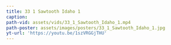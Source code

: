 ```yaml
---
title: 33 1 Sawtooth Idaho 1
caption:
path-vid: assets/vids/33_1_Sawtooth_Idaho_1.mp4
path-poster: assets/images/posters/33_1_Sawtooth_Idaho_1.jpg
yt-url: 'https://youtu.be/1szVRGGjTHU'
---
```

